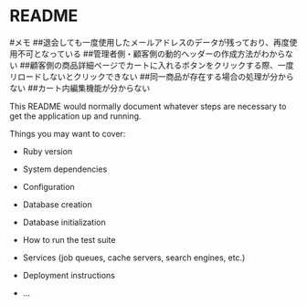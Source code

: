 # README

#メモ
##退会しても一度使用したメールアドレスのデータが残っており、再度使用不可となっている
##管理者側・顧客側の動的ヘッダーの作成方法がわからない
##顧客側の商品詳細ページでカートに入れるボタンをクリックする際、一度リロードしないとクリックできない
##同一商品が存在する場合の処理が分からない
##カート内編集機能が分からない

This README would normally document whatever steps are necessary to get the
application up and running.

Things you may want to cover:

* Ruby version

* System dependencies

* Configuration

* Database creation

* Database initialization

* How to run the test suite

* Services (job queues, cache servers, search engines, etc.)

* Deployment instructions

* ...

